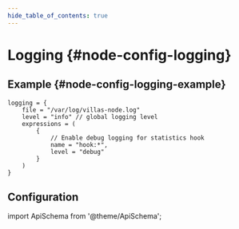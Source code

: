 ```yaml
---
hide_table_of_contents: true
---
```


# Logging {#node-config-logging}

## Example {#node-config-logging-example}

<!-- TODO: Convert to json -->
```
logging = {
	file = "/var/log/villas-node.log"
	level = "info" // global logging level
	expressions = (
		{
			// Enable debug logging for statistics hook
			name = "hook:*",
			level = "debug"
		}
	)
}
```

## Configuration

import ApiSchema from '@theme/ApiSchema';

<ApiSchema example pointer="#/components/schemas/logging" />
